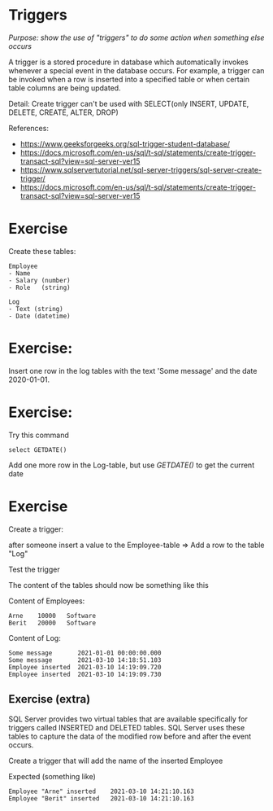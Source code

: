 
# Triggers

*Purpose: show the use of "triggers" to do some action when something else occurs*

 A trigger is a stored procedure in database which automatically invokes whenever a special event in the database occurs. For example, a trigger can be invoked when a row is inserted into a specified table or when certain table columns are being updated.

Detail: Create trigger can't be used with SELECT(only INSERT, UPDATE, DELETE, CREATE, ALTER, DROP)

References:
- https://www.geeksforgeeks.org/sql-trigger-student-database/
- https://docs.microsoft.com/en-us/sql/t-sql/statements/create-trigger-transact-sql?view=sql-server-ver15
- https://www.sqlservertutorial.net/sql-server-triggers/sql-server-create-trigger/
- https://docs.microsoft.com/en-us/sql/t-sql/statements/create-trigger-transact-sql?view=sql-server-ver15

# Exercise

Create these tables:

	Employee
	- Name
	- Salary (number)
	- Role   (string)

	Log
	- Text (string)
	- Date (datetime)

# Exercise: 

Insert one row in the log tables with the text 'Some message' and the date 2020-01-01.

# Exercise: 

Try this command

	select GETDATE()

Add one more row in the Log-table, but use *GETDATE()* to get the current date

# Exercise

Create a trigger: 

after someone insert a value to the Employee-table => Add a row to the table "Log"

Test the trigger

The content of the tables should now be something like this

Content of Employees:

	Arne	10000	Software
	Berit	20000	Software

Content of Log:

	Some message       2021-01-01 00:00:00.000
	Some message       2021-03-10 14:18:51.103
	Employee inserted  2021-03-10 14:19:09.720
	Employee inserted  2021-03-10 14:19:09.730

## Exercise (extra)

SQL Server provides two virtual tables that are available specifically for triggers called INSERTED and DELETED tables. SQL Server uses these tables to capture the data of the modified row before and after the event occurs.

Create a trigger that will add the name of the inserted Employee

Expected (something like)

	Employee "Arne" inserted	2021-03-10 14:21:10.163
	Employee "Berit" inserted	2021-03-10 14:21:10.163